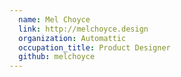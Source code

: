 ```yaml
---
  name: Mel Choyce
  link: http://melchoyce.design
  organization: Automattic
  occupation_title: Product Designer
  github: melchoyce
---
```

